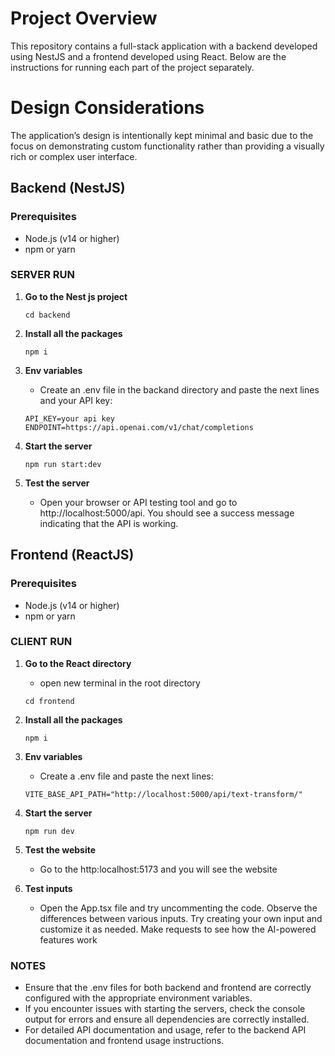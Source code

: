 # Project Overview

This repository contains a full-stack application with a backend developed using NestJS and a frontend developed using React. Below are the instructions for running each part of the project separately.

# Design Considerations

The application’s design is intentionally kept minimal and basic due to the focus on demonstrating custom functionality rather than providing a visually rich or complex user interface.

## Backend (NestJS)

### Prerequisites

- Node.js (v14 or higher)
- npm or yarn

### SERVER RUN

1. **Go to the Nest js project**

   ```
   cd backend
   ```


2. **Install all the packages**
   
   ```
   npm i
   ```


3. **Env variables**  
   - Create an .env file in the backand directory and paste the next lines and your API key:
   
   ```
   API_KEY=your api key
   ENDPOINT=https://api.openai.com/v1/chat/completions
   ```


4. **Start the server**
   
   ``` 
   npm run start:dev
   ```


5. **Test the server**
   - Open your browser or API testing tool and go to http://localhost:5000/api. You should see a success message indicating that the API is working.

## Frontend (ReactJS)

### Prerequisites

- Node.js (v14 or higher)
- npm or yarn

### CLIENT RUN

1. **Go to the React directory**
    - open new terminal in the root directory
    
   ```
   cd frontend
   ```

2. **Install all the packages**
   
   ```
   npm i
   ```

3. **Env variables**  
   - Create a .env file and paste the next lines:

   ```
   VITE_BASE_API_PATH="http://localhost:5000/api/text-transform/"
   ```


4. **Start the server**
   
   ```
   npm run dev
   ```


5. **Test the website**
   - Go to the http:localhost:5173 and you will see the website 

6. **Test inputs**
    - Open the App.tsx file and try uncommenting the code. Observe the differences between various inputs. Try creating your own input and customize it as needed. Make requests to see how the AI-powered features work

### NOTES 
- Ensure that the .env files for both backend and frontend are correctly configured with the appropriate environment variables.
- If you encounter issues with starting the servers, check the console output for errors and ensure all dependencies are correctly installed.
- For detailed API documentation and usage, refer to the backend API documentation and frontend usage instructions.